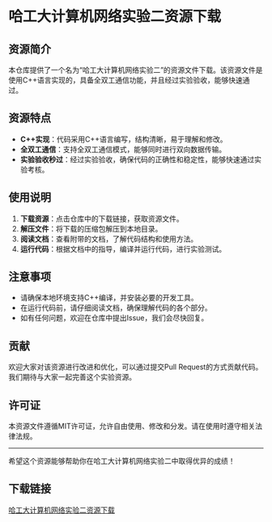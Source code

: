 # 哈工大计算机网络实验二资源下载

## 资源简介

本仓库提供了一个名为“哈工大计算机网络实验二”的资源文件下载。该资源文件是使用C++语言实现的，具备全双工通信功能，并且经过实验验收，能够快速通过。

## 资源特点

- **C++实现**：代码采用C++语言编写，结构清晰，易于理解和修改。
- **全双工通信**：支持全双工通信模式，能够同时进行双向数据传输。
- **实验验收秒过**：经过实验验收，确保代码的正确性和稳定性，能够快速通过实验考核。

## 使用说明

1. **下载资源**：点击仓库中的下载链接，获取资源文件。
2. **解压文件**：将下载的压缩包解压到本地目录。
3. **阅读文档**：查看附带的文档，了解代码结构和使用方法。
4. **运行代码**：根据文档中的指导，编译并运行代码，进行实验测试。

## 注意事项

- 请确保本地环境支持C++编译，并安装必要的开发工具。
- 在运行代码前，请仔细阅读文档，确保理解代码的各个部分。
- 如有任何问题，欢迎在仓库中提出Issue，我们会尽快回复。

## 贡献

欢迎大家对该资源进行改进和优化，可以通过提交Pull Request的方式贡献代码。我们期待与大家一起完善这个实验资源。

## 许可证

本资源文件遵循MIT许可证，允许自由使用、修改和分发。请在使用时遵守相关法律法规。

---

希望这个资源能够帮助你在哈工大计算机网络实验二中取得优异的成绩！

## 下载链接

[哈工大计算机网络实验二资源下载](https://pan.quark.cn/s/f75f1d6f90b1)